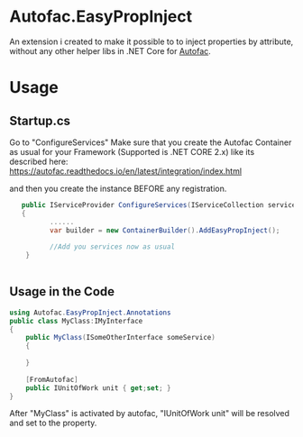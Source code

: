 # Autofac.EasyPropInject
An extension i created to make it possible to to  inject properties by attribute, without any other helper libs in  .NET Core for [Autofac](https://github.com/autofac/Autofac).

# Usage
## Startup.cs
Go to  "ConfigureServices"
Make sure that you create the Autofac Container as usual for your Framework (Supported is .NET CORE 2.x) like its described here:
https://autofac.readthedocs.io/en/latest/integration/index.html


and then you create the instance BEFORE any registration.
```c#
   public IServiceProvider ConfigureServices(IServiceCollection services)
   {
          ......
          var builder = new ContainerBuilder().AddEasyPropInject();
          
          //Add you services now as usual 
    }
    
```

## Usage in the Code
```c#
using Autofac.EasyPropInject.Annotations
public class MyClass:IMyInterface 
{ 
    public MyClass(ISomeOtherInterface someService) 
    { 
      
    }
    
    [FromAutofac]
    public IUnitOfWork unit { get;set; }
}
```
After "MyClass" is  activated by autofac,  "IUnitOfWork unit" will be resolved and set to the property.

